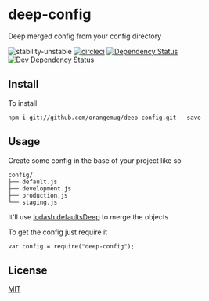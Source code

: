 # deep-config
Deep merged config from your config directory

![stability-unstable](https://img.shields.io/badge/stability-unstable-yellow.svg)
[![circleci](https://circleci.com/gh/orangemug/deep-config.png?style=shiel)](https://circleci.com/gh/orangemug/deep-config)
[![Dependency Status](https://david-dm.org/orangemug/deep-config.svg)](https://david-dm.org/orangemug/deep-config)
[![Dev Dependency Status](https://david-dm.org/orangemug/deep-config/dev-status.svg)](https://david-dm.org/orangemug/deep-config#info=devDependencies)


## Install
To install

    npm i git://github.com/orangemug/deep-config.git --save


## Usage
Create some config in the base of your project like so

    config/
    ├── default.js
    ├── development.js
    ├── production.js
    └── staging.js

It'll use [lodash defaultsDeep](https://lodash.com/docs#defaultsDeep) to merge the objects

To get the config just require it

    var config = require("deep-config");


## License
[MIT](LICENSE)
